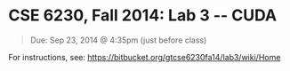 CSE 6230, Fall 2014: Lab 3 -- CUDA
==================================

> Due: Sep 23, 2014 @ 4:35pm (just before class)

For instructions, see: https://bitbucket.org/gtcse6230fa14/lab3/wiki/Home

